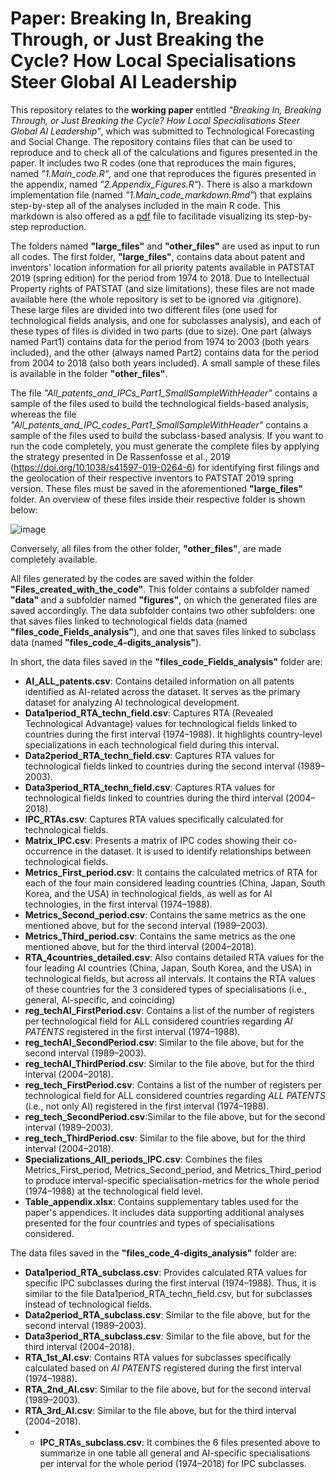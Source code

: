 # Paper: Breaking In, Breaking Through, or Just Breaking the Cycle? How Local Specialisations Steer Global AI Leadership

This repository relates to the **working paper** entitled *"Breaking In, Breaking Through, or Just Breaking the Cycle? How Local Specialisations Steer Global AI Leadership"*, which was submitted to Technological Forecasting and Social Change. 
The repository contains files that can be used to reproduce and to check all of the calculations and figures presented in the paper. It includes two R codes (one that reproduces the main figures, named *"1.Main_code.R"*, and one that reproduces the figures presented in the appendix, named *"2.Appendix_Figures.R"*). There is also a markdown implementation file (named *"1.Main_code_markdown.Rmd"*) that explains step-by-step all of the analyses included in the main R code. This markdown is also offered as a [pdf](https://github.com/matheusleusin/Paper-The_Emergence_of_Artificial_Intelligence/blob/master/1.Main_code_markdown.pdf) file to facilitade visualizing its step-by-step reproduction.

The folders named **"large_files"** and **"other_files"** are used as input to run all codes. The first folder, **"large_files"**, contains data about patent and inventors' location information for all priority patents available in PATSTAT 2019 (spring edition) for the period from 1974 to 2018. Due to Intellectual Property rights of PATSTAT (and size limitations), these files are not made available here (the whole repository is set to be ignored via .gitignore). These large files are divided into two different files (one used for technological fields analysis, and one for subclasses analysis), and each of these types of files is divided in two parts (due to size). One part (always named Part1) contains data for the period from 1974 to 2003 (both years included), and the other (always named Part2) contains data for the period from 2004 to 2018 (also both years included). A small sample of these files is available in the folder **"other_files"**. 

The file *"All_patents_and_IPCs_Part1_SmallSampleWithHeader"* contains a sample of the files used to build the technological fields-based analysis, whereas the file *"All_patents_and_IPC_codes_Part1_SmallSampleWithHeader"* contains a sample of the files used to build the subclass-based analysis. If you want to run the code completely, you must generate the complete files by applying the strategy presented in De Rassenfosse et al., 2019 (https://doi.org/10.1038/s41597-019-0264-6) for identifying first filings and the geolocation of their respective inventors to PATSTAT 2019 spring version. These files must be saved in the aforementioned **"large_files"** folder. An overview of these files inside their respective folder is shown below:

![image](https://github.com/user-attachments/assets/70388ae2-e728-40f0-b586-4fbada2a2351)

Conversely, all files from the other folder, **"other_files"**, are made completely available.

All files generated by the codes are saved within the folder **"Files_created_with_the_code"**. This folder contains a subfolder named **"data"** and a subfolder named **"figures"**, on which the generated files are saved accordingly. The data subfolder contains two other subfolders: one that saves files linked to technological fields data (named **"files_code_Fields_analysis"**), and one that saves files linked to subclass data (named **"files_code_4-digits_analysis"**).

In short, the data files saved in the **"files_code_Fields_analysis"** folder are:

* **AI_ALL_patents.csv**: Contains detailed information on all patents identified as AI-related across the dataset. It serves as the primary dataset for analyzing AI technological development.
* **Data1period_RTA_techn_field.csv**: Captures RTA (Revealed Technological Advantage) values for technological fields linked to countries during the first interval (1974–1988). It highlights country-level specializations in each technological field during this interval.
* **Data2period_RTA_techn_field.csv**: Captures RTA values for technological fields linked to countries during the second interval (1989–2003). 
* **Data3period_RTA_techn_field.csv**: Captures RTA values for technological fields linked to countries during the third interval (2004–2018).
* **IPC_RTAs.csv**: Captures RTA values specifically calculated for technological fields. 
* **Matrix_IPC.csv**: Presents a matrix of IPC codes showing their co-occurrence in the dataset. It is used to identify relationships between technological fields.
* **Metrics_First_period.csv**: It contains the calculated metrics of RTA for each of the four main considered leading countries (China, Japan, South Korea, and the USA) in technological fields, as well as for AI technologies, in the first interval (1974–1988).
* **Metrics_Second_period.csv**: Contains the same metrics as the one mentioned above, but for the second interval (1989–2003).
* **Metrics_Third_period.csv**: Contains the same metrics as the one mentioned above, but for the third interval (2004–2018).
* **RTA_4countries_detailed.csv**: Also contains detailed RTA values for the four leading AI countries (China, Japan, South Korea, and the USA) in technological fields, but across all intervals. It contains the RTA values of these countries for the 3 considered types of specialisations (i.e., general, AI-specific, and coinciding) 
* **reg_techAI_FirstPeriod.csv**: Contains a list of the number of registers per technological field for ALL considered countries regarding *AI PATENTS* registered in the first interval (1974–1988).
* **reg_techAI_SecondPeriod.csv**: Similar to the file above, but for the second interval (1989–2003).
* **reg_techAI_ThirdPeriod.csv**: Similar to the file above, but for the third interval (2004–2018). 
* **reg_tech_FirstPeriod.csv**: Contains a list of the number of registers per technological field for ALL considered countries regarding *ALL PATENTS* (i.e., not only AI) registered in the first interval (1974–1988).
* **reg_tech_SecondPeriod.csv**:Similar to the file above, but for the second interval (1989–2003).
* **reg_tech_ThirdPeriod.csv**: Similar to the file above, but for the third interval (2004–2018). 
* **Specializations_All_periods_IPC.csv**: Combines the files Metrics_First_period, Metrics_Second_period, and Metrics_Third_period to produce interval-specific specialisation-metrics for the whole period (1974–1988) at the technological field level.
* **Table_appendix.xlsx**: Contains supplementary tables used for the paper's appendices. It includes data supporting additional analyses presented for the four countries and types of specialisations considered.

The data files saved in the **"files_code_4-digits_analysis"** folder are:

* **Data1period_RTA_subclass.csv**: Provides  calculated RTA values for specific IPC subclasses during the first interval (1974–1988). Thus, it is similar to the file Data1period_RTA_techn_field.csv, but for subclasses instead of technological fields. 
* **Data2period_RTA_subclass.csv**: Similar to the file above, but for the second interval (1989–2003).
* **Data3period_RTA_subclass.csv**: Similar to the file above, but for the third interval (2004–2018). 
* **RTA_1st_AI.csv**: Contains RTA values for subclasses specifically calculated based on *AI PATENTS* registered during the first interval (1974–1988).
* **RTA_2nd_AI.csv**: Similar to the file above, but for the second interval (1989–2003).
* **RTA_3rd_AI.csv**: Similar to the file above, but for the third interval (2004–2018). 
* * **IPC_RTAs_subclass.csv**: It combines the 6 files presented above to summarize in one table all general and AI-specific specialisations per interval for the whole period (1974–2018) for IPC subclasses.
